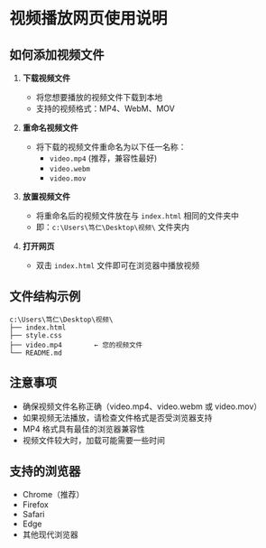 # 视频播放网页使用说明

## 如何添加视频文件

1. **下载视频文件**
   - 将您想要播放的视频文件下载到本地
   - 支持的视频格式：MP4、WebM、MOV

2. **重命名视频文件**
   - 将下载的视频文件重命名为以下任一名称：
     - `video.mp4` (推荐，兼容性最好)
     - `video.webm`
     - `video.mov`

3. **放置视频文件**
   - 将重命名后的视频文件放在与 `index.html` 相同的文件夹中
   - 即：`c:\Users\笃仁\Desktop\视频\` 文件夹内

4. **打开网页**
   - 双击 `index.html` 文件即可在浏览器中播放视频

## 文件结构示例

```
c:\Users\笃仁\Desktop\视频\
├── index.html
├── style.css
├── video.mp4        ← 您的视频文件
└── README.md
```

## 注意事项

- 确保视频文件名称正确（video.mp4、video.webm 或 video.mov）
- 如果视频无法播放，请检查文件格式是否受浏览器支持
- MP4 格式具有最佳的浏览器兼容性
- 视频文件较大时，加载可能需要一些时间

## 支持的浏览器

- Chrome（推荐）
- Firefox
- Safari
- Edge
- 其他现代浏览器